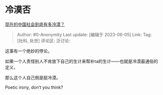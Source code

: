 # 冷漠否
[现在的中国社会到底有多冷漠？](https://www.zhihu.com/question/538025581/answer/2539194102)

> Author: #0-Anonymity
> Last update: [编辑于 2023-06-05]
> Link:
> Tag: [社科, 处世]
> 评论区:
> 泛讨论:

这事有一个绝妙的悖论。

如果一个人责怪别人不肯放下自己的生计来帮补ta的生计——也就是冷漠最通俗的定义，

那么这个人自己倒是挺冷漠。

Poetic irony, don’t you think?